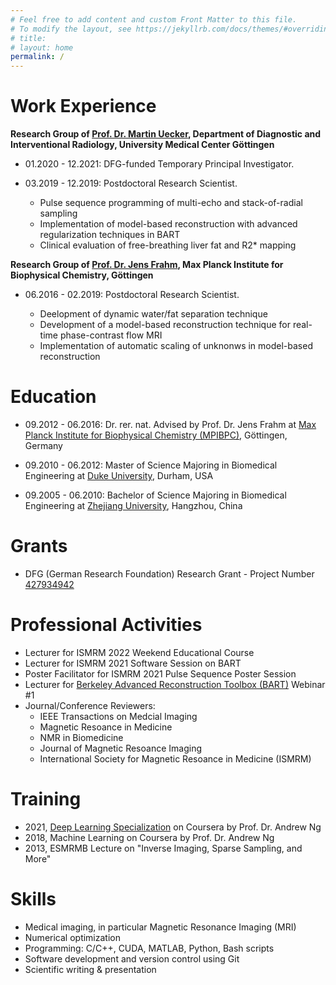 ```yaml
---
# Feel free to add content and custom Front Matter to this file.
# To modify the layout, see https://jekyllrb.com/docs/themes/#overriding-theme-defaults
# title: 
# layout: home 
permalink: /
---
```


# Work Experience

**Research Group of [Prof. Dr. Martin Uecker](http://wwwuser.gwdg.de/~muecker1/), Department of Diagnostic and Interventional Radiology, University Medical Center Göttingen**

* 01.2020 - 12.2021: DFG-funded Temporary Principal Investigator.
* 03.2019 - 12.2019: Postdoctoral Research Scientist.

    - Pulse sequence programming of multi-echo and stack-of-radial sampling 
    - Implementation of model-based reconstruction with advanced regularization techniques in BART
    - Clinical evaluation of free-breathing liver fat and R2* mapping

**Research Group of [Prof. Dr. Jens Frahm](https://en.wikipedia.org/wiki/Jens_Frahm), Max Planck Institute for Biophysical Chemistry, Göttingen**

* 06.2016 - 02.2019: Postdoctoral Research Scientist.

    - Deelopment of dynamic water/fat separation technique 
    - Development of a model-based reconstruction technique for real-time phase-contrast flow MRI
    - Implementation of automatic scaling of unknonws in model-based reconstruction


# Education

* 09.2012 - 06.2016: Dr. rer. nat. Advised by Prof. Dr. Jens Frahm at [Max Planck Institute for Biophysical Chemistry (MPIBPC)](https://www.mpibpc.mpg.de/en), Göttingen, Germany

* 09.2010 - 06.2012: Master of Science Majoring in Biomedical Engineering at [Duke University](https://www.duke.edu), Durham, USA

* 09.2005 - 06.2010: Bachelor of Science Majoring in Biomedical Engineering at [Zhejiang University](https://www.zju.edu.cn/english/), Hangzhou, China

# Grants

* DFG (German Research Foundation) Research Grant - Project Number [427934942](https://gepris.dfg.de/gepris/projekt/427934942) 

# Professional Activities

* Lecturer for ISMRM 2022 Weekend Educational Course
* Lecturer for ISMRM 2021 Software Session on BART
* Poster Facilitator for ISMRM 2021 Pulse Sequence Poster Session 
* Lecturer for [Berkeley Advanced Reconstruction Toolbox (BART)](https://github.com/mrirecon/bart) Webinar #1 
* Journal/Conference Reviewers: 
    - IEEE Transactions on Medcial Imaging
    - Magnetic Resoance in Medicine
    - NMR in Biomedicine
    - Journal of Magnetic Resoance Imaging
    - International Society for Magnetic Resoance in Medicine (ISMRM)


# Training

* 2021, [Deep Learning Specialization](/assets/certificates/Coursera_Deep_Learning_Specialization.pdf) on Coursera by Prof. Dr. Andrew Ng
* 2018, Machine Learning on Coursera by Prof. Dr. Andrew Ng
* 2013, ESMRMB Lecture on "Inverse Imaging, Sparse Sampling, and More"

# Skills

* Medical imaging, in particular Magnetic Resonance Imaging (MRI)
* Numerical optimization
* Programming: C/C++, CUDA, MATLAB, Python, Bash scripts
* Software development and version control using Git
* Scientific writing & presentation